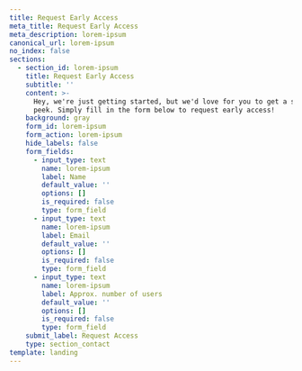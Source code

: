 ```yaml
---
title: Request Early Access
meta_title: Request Early Access
meta_description: lorem-ipsum
canonical_url: lorem-ipsum
no_index: false
sections:
  - section_id: lorem-ipsum
    title: Request Early Access
    subtitle: ''
    content: >-
      Hey, we're just getting started, but we'd love for you to get a sneak
      peek. Simply fill in the form below to request early access!
    background: gray
    form_id: lorem-ipsum
    form_action: lorem-ipsum
    hide_labels: false
    form_fields:
      - input_type: text
        name: lorem-ipsum
        label: Name
        default_value: ''
        options: []
        is_required: false
        type: form_field
      - input_type: text
        name: lorem-ipsum
        label: Email
        default_value: ''
        options: []
        is_required: false
        type: form_field
      - input_type: text
        name: lorem-ipsum
        label: Approx. number of users
        default_value: ''
        options: []
        is_required: false
        type: form_field
    submit_label: Request Access
    type: section_contact
template: landing
---
```

